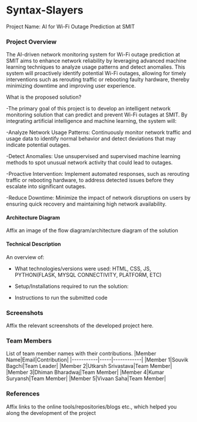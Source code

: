 # Syntax-Slayers
Project Name: AI for Wi-Fi Outage Prediction at SMIT

### Project Overview

The AI-driven network monitoring system for Wi-Fi outage prediction at SMIT aims to enhance network reliability by leveraging advanced machine learning techniques to analyze usage patterns and detect anomalies. This system will proactively identify potential Wi-Fi outages, allowing for timely interventions such as rerouting traffic or rebooting faulty hardware, thereby minimizing downtime and improving user experience.

What is the proposed solution?

-The primary goal of this project is to develop an intelligent network monitoring solution that can predict and prevent Wi-Fi outages at SMIT. By integrating artificial intelligence and machine learning, the system will:

-Analyze Network Usage Patterns: Continuously monitor network traffic and usage data to identify normal behavior and detect deviations that may indicate potential outages.

-Detect Anomalies: Use unsupervised and supervised machine learning methods to spot unusual network activity that could lead to outages.

-Proactive Intervention: Implement automated responses, such as rerouting traffic or rebooting hardware, to address detected issues before they escalate into significant outages.

-Reduce Downtime: Minimize the impact of network disruptions on users by ensuring quick recovery and maintaining high network availability.

#### Architecture Diagram

Affix an image of the flow diagram/architecture diagram of the solution

#### Technical Description

An overview of:
* What technologies/versions were used: HTML, CSS, JS, PYTHON(FLASK, MYSQL CONNECTIVITY, PLATFORM, ETC)

* Setup/Installations required to run the solution:

* Instructions to run the submitted code

### Screenshots
Affix the relevant screenshots of the developed project here.

### Team Members
List of team member names with their contributions.
|Member Name|Email|Contribution|
|-----------|-----|------------|
|Member 1|Souvik Bagchi|Team Leader|
|Member 2|Utkarsh Srivastava|Team Member|
|Member 3|Dhiman Bharadwaj|Team Member|
|Member 4|Kumar Suryansh|Team Member|
|Member 5|Vivaan Saha|Team Member|

### References
Affix links to the online tools/repositories/blogs etc., which helped you along the development of the project
